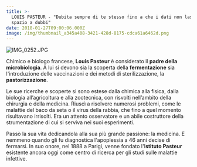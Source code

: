 ```yaml
---
title: >-
  LOUIS PASTEUR - "Dubita sempre di te stesso fino a che i dati non lasciano
  spazio a dubbi"
date: 2018-01-27T09:00:06.000Z
image: /img/thumbnail_a345a408-3421-428d-8175-cdca61a6462d.png
---
```

![IMG_0252.JPG](/img/thumbnail_a345a408-3421-428d-8175-cdca61a6462d.png)

Chimico e biologo francese, **Louis Pasteur** è considerato il **padre della microbiologia**. A lui si devono sia la scoperta della **fermentazione** sia l'introduzione delle vaccinazioni e dei metodi di sterilizzazione, la **pastorizzazione**.

Le sue ricerche e scoperte si sono estese dalla chimica alla fisica, dalla biologia all’agricoltura e alla zootecnica, con risvolti nell’ambito della chirurgia e della medicina. Riuscì a risolvere numerosi problemi, come le malattie del baco da seta o il virus della rabbia, che fino a quel momento risultavano irrisolti. Era un attento osservatore e un abile costruttore della strumentazione di cui si serviva nei suoi esperimenti.

Passò la sua vita dedicandola alla sua più grande passione: la medicina. E nemmeno quando gli fu diagnostica l'apoplessia a 46 anni decise di fermarsi. In suo onore, nel 1888 a Parigi, venne fondato l'I**stituto Pasteur** esistente ancora oggi come centro di ricerca per gli studi sulle malattie infettive.
